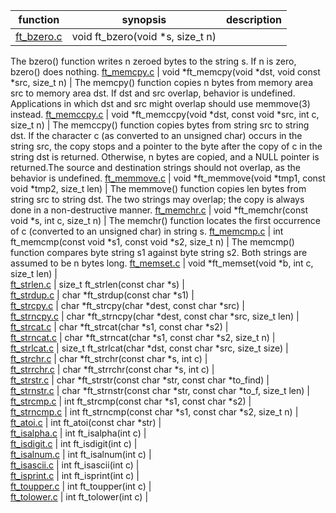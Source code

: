 function          | synopsis       |                                  description
------------------|---------------------------------------------|--------------------
[ft_bzero.c ]     | void  ft_bzero(void *s, size_t n)           
The bzero() function writes n zeroed bytes to the string s.  If n is zero, bzero() does nothing.
[ft_memcpy.c]     | void    *ft_memcpy(void *dst, void const *src, size_t n) |  The memcpy() function copies n bytes from memory area src to memory area dst.  If dst and src overlap, behavior is undefined.  Applications in which dst and src might overlap should use memmove(3) instead.
[ft_memccpy.c]    | void    *ft_memccpy(void *dst, const void *src, int c, size_t n)     |    The memccpy() function copies bytes from string src to string dst.  If the character c (as converted to an unsigned char) occurs in the string src, the copy stops and a pointer to the byte after the copy of c in the string dst is returned.  Otherwise, n bytes are copied, and a NULL pointer is returned.The source and destination strings should not overlap, as the behavior is undefined.
[ft_memmove.c]    | void    *ft_memmove(void *tmp1, const void *tmp2, size_t len)     |    The memmove() function copies len bytes from string src to string dst.  The two strings may overlap; the copy is always done in a non-destructive manner.
[ft_memchr.c]     | void    *ft_memchr(const void *s, int c, size_t n)     |   The memchr() function locates the first occurrence of c (converted to an unsigned char) in string s.
[ft_memcmp.c]     | int     ft_memcmp(const void *s1, const void *s2, size_t n)     |    The memcmp() function compares byte string s1 against byte string s2.  Both strings are assumed to be n bytes long.
[ft_memset.c]     | void    *ft_memset(void *b, int c, size_t len)     |  
[ft_strlen.c]     | size_t  ft_strlen(const char *s)     |  
[ft_strdup.c]     | char    *ft_strdup(const char *s1)     |  
[ft_strcpy.c]     | char    *ft_strcpy(char *dest, const char *src)     |  
[ft_strncpy.c]    | char    *ft_strncpy(char *dest, const char *src, size_t len)     |  
[ft_strcat.c]     | char    *ft_strcat(char *s1, const char *s2)     |  
[ft_strncat.c]    | char    *ft_strncat(char *s1, const char *s2, size_t n)     |  
[ft_strlcat.c]    | size_t  ft_strlcat(char *dst, const char *src, size_t size)     |  
[ft_strchr.c]     | char    *ft_strchr(const char *s, int c)     |  
[ft_strrchr.c]    | char    *ft_strrchr(const char *s, int c)     |  
[ft_strstr.c]     | char    *ft_strstr(const char *str, const char *to_find)     |  
[ft_strnstr.c]    | char    *ft_strnstr(const char *str, const char *to_f, size_t len)     |  
[ft_strcmp.c]     | int      ft_strcmp(const char *s1, const char *s2)     |  
[ft_strncmp.c]    | int     ft_strncmp(const char *s1, const char *s2, size_t n)     |  
[ft_atoi.c]       | int     ft_atoi(const char *str)     |  
[ft_isalpha.c]    | int     ft_isalpha(int c)     |  
[ft_isdigit.c]    | int      ft_isdigit(int c)     |  
[ft_isalnum.c]    | int ft_isalnum(int c)     |  
[ft_isascii.c]    | int     ft_isascii(int c)     |  
[ft_isprint.c]    | int     ft_isprint(int c)     |  
[ft_toupper.c]    | int     ft_toupper(int c)     |  
[ft_tolower.c]     | int     ft_tolower(int c)     |  






[ft_bzero.c ]:https://github.com/rvsrudik/libft/blob/master/ft_bzero.c 
[ft_memcpy.c]:https://github.com/rvsrudik/libft/blob/master/ft_memcpy.c
[ft_memccpy.c]:https://github.com/rvsrudik/libft/blob/master/ft_memccpy.c
[ft_memmove.c]:https://github.com/rvsrudik/libft/blob/master/ft_memmove.c
[ft_memchr.c]:https://github.com/rvsrudik/libft/blob/master/ft_memchr.c
[ft_memcmp.c]:https://github.com/rvsrudik/libft/blob/master/ft_memcmp.c
[ft_memset.c]:https://github.com/rvsrudik/libft/blob/master/ft_memset.c
[ft_strlen.c]:https://github.com/rvsrudik/libft/blob/master/ft_strlen.c
[ft_strdup.c]:https://github.com/rvsrudik/libft/blob/master/ft_strdup.c
[ft_strcpy.c]:https://github.com/rvsrudik/libft/blob/master/ft_strcpy.c
[ft_strncpy.c]:https://github.com/rvsrudik/libft/blob/master/ft_strncpy.c
[ft_strcat.c]:https://github.com/rvsrudik/libft/blob/master/ft_strcat.c
[ft_strncat.c]:https://github.com/rvsrudik/libft/blob/master/ft_strncat.c
[ft_strlcat.c]:https://github.com/rvsrudik/libft/blob/master/ft_strlcat.c
[ft_strchr.c]:https://github.com/rvsrudik/libft/blob/master/ft_strchr.c
[ft_strrchr.c]:https://github.com/rvsrudik/libft/blob/master/ft_strrchr.c
[ft_strstr.c]:https://github.com/rvsrudik/libft/blob/master/ft_strstr.c
[ft_strnstr.c]:https://github.com/rvsrudik/libft/blob/master/ft_strnstr.c
[ft_strcmp.c]:https://github.com/rvsrudik/libft/blob/master/ft_strcmp.c
[ft_strncmp.c]:https://github.com/rvsrudik/libft/blob/master/ft_strncmp.c
[ft_atoi.c]:https://github.com/rvsrudik/libft/blob/master/ft_atoi.c 
[ft_isalpha.c]:https://github.com/rvsrudik/libft/blob/master/ft_isalpha.c
[ft_isdigit.c]:https://github.com/rvsrudik/libft/blob/master/ft_isdigit.c
[ft_isalnum.c]:https://github.com/rvsrudik/libft/blob/master/ft_isalnum.c
[ft_isascii.c]:https://github.com/rvsrudik/libft/blob/master/ft_isascii.c
[ft_isprint.c]:https://github.com/rvsrudik/libft/blob/master/ft_isprint.c
[ft_toupper.c]:https://github.com/rvsrudik/libft/blob/master/ft_toupper.c
[ft_tolower.c]:https://github.com/rvsrudik/libft/blob/master/ft_tolower.c


